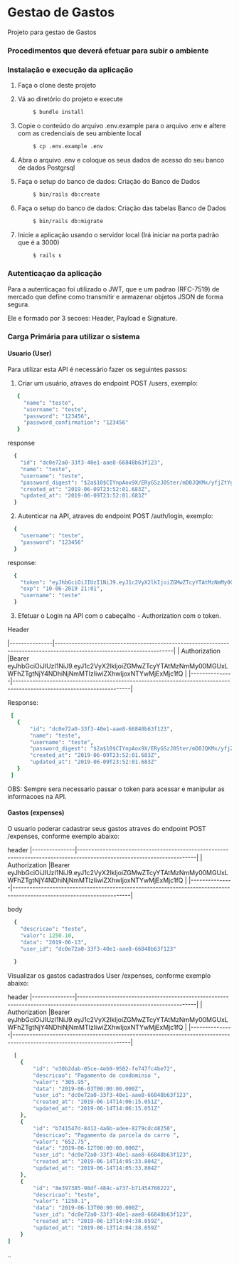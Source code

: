 # Gestao de Gastos

Projeto para gestao de Gastos

### Procedimentos que deverá efetuar para subir o ambiente
### Instalação e execução da aplicação

1. Faça o clone deste projeto

2. Vá ao diretório do projeto e execute
```bash
        $ bundle install
```

3. Copie o conteúdo do arquivo .env.example para o arquivo .env e altere com as credenciais de seu ambiente local
```bash
        $ cp .env.example .env
```

4. Abra o arquivo .env e coloque os seus dados de acesso do seu banco de dados Postgrsql

5. Faça o setup do banco de dados: Criação do Banco de Dados
```bash
        $ bin/rails db:create
```
6. Faça o setup do banco de dados: Criação das tabelas Banco de Dados
```bash
        $ bin/rails db:migrate
```
7. Inicie a aplicação usando o servidor local (Irá iniciar na porta padrão que é a 3000)
```bash
        $ rails s
```
### Autenticaçao da aplicação

Para a autenticaçao foi utilizado o JWT, que e um padrao (RFC-7519) de mercado que define como transmitir e armazenar objetos JSON de forma segura.

Ele e formado por 3 secoes: Header, Payload e Signature.


### Carga Primária para utilizar o sistema

#### Usuario (User)

Para utilizar esta API é necessário fazer os seguintes passos:

1. Criar um usuário, atraves do endpoint POST /users, exemplo:
```ruby
   {
	 "name": "teste",
	 "username": "teste",
	 "password": "123456",
	 "password_confirmation": "123456"
   }
```

response

```ruby
  {
    "id": "dc0e72a0-33f3-40e1-aae8-66848b63f123",
    "name": "teste",
    "username": "teste",
    "password_digest": "$2a$10$CIYnpAox9X/ERyGSzJ0Ster/mD0JQKMx/yfjZtYgE7gwzyeKtIiwC",
    "created_at": "2019-06-09T23:52:01.683Z",
    "updated_at": "2019-06-09T23:52:01.683Z"
  }

```


2. Autenticar na API, atraves do endpoint POST /auth/login, exemplo:
```ruby
  {
	"username": "teste",
	"password": "123456"
  }
```
  response:

```ruby
  {
    "token": "eyJhbGciOiJIUzI1NiJ9.eyJ1c2VyX2lkIjoiZGMwZTcyYTAtMzNmMy00MGUxLWFhZTgtNjY4NDhiNjNmMTIzIiwiZXhwIjoxNTYwMjExMjc1fQ.kqZMHOmELv2Sl7rRw8MqBG5UOF1QfN7yPj4gpCFL26s",
    "exp": "10-06-2019 21:01",
    "username": "teste"
  }

```
3. Efetuar o Login na API com o cabeçalho - Authorization com o token.

  Header


|---------------|-----------------------------------------------------------------------------------------------------------------------|
| Authorization |Bearer eyJhbGciOiJIUzI1NiJ9.eyJ1c2VyX2lkIjoiZGMwZTcyYTAtMzNmMy00MGUxLWFhZTgtNjY4NDhiNjNmMTIzIiwiZXhwIjoxNTYwMjExMjc1fQ |
|---------------|-----------------------------------------------------------------------------------------------------------------------|


  Response:
 ```ruby
  [
    {
        "id": "dc0e72a0-33f3-40e1-aae8-66848b63f123",
        "name": "teste",
        "username": "teste",
        "password_digest": "$2a$10$CIYnpAox9X/ERyGSzJ0Ster/mD0JQKMx/yfjZtYgE7gwzyeKtIiwC",
        "created_at": "2019-06-09T23:52:01.683Z",
        "updated_at": "2019-06-09T23:52:01.683Z"
    }
  ]
```

OBS: Sempre sera necessario passar o token para acessar e manipular as informacoes na API.

#### Gastos (expenses)

O usuario poderar cadastrar seus gastos atraves do endpoint POST /expenses, conforme exemplo abaixo:

header
|---------------|-----------------------------------------------------------------------------------------------------------------------|
| Authorization |Bearer eyJhbGciOiJIUzI1NiJ9.eyJ1c2VyX2lkIjoiZGMwZTcyYTAtMzNmMy00MGUxLWFhZTgtNjY4NDhiNjNmMTIzIiwiZXhwIjoxNTYwMjExMjc1fQ |
|---------------|-----------------------------------------------------------------------------------------------------------------------|

body
```ruby
  {
    "descricao": "teste",
    "valor": 1250.10,
    "data": "2019-06-13",
    "user_id": "dc0e72a0-33f3-40e1-aae8-66848b63f123"
	 
  }
```

Visualizar os gastos cadastrados User /expenses, conforme exemplo abaixo:

header
|---------------|-----------------------------------------------------------------------------------------------------------------------|
| Authorization |Bearer eyJhbGciOiJIUzI1NiJ9.eyJ1c2VyX2lkIjoiZGMwZTcyYTAtMzNmMy00MGUxLWFhZTgtNjY4NDhiNjNmMTIzIiwiZXhwIjoxNTYwMjExMjc1fQ |
|---------------|-----------------------------------------------------------------------------------------------------------------------|

```ruby
  [
    {
        "id": "e30b2dab-05ce-4eb9-9502-fe747fc4be72",
        "descricao": "Pagamento do condominio ",
        "valor": "305.95",
        "data": "2019-06-03T00:00:00.000Z",
        "user_id": "dc0e72a0-33f3-40e1-aae8-66848b63f123",
        "created_at": "2019-06-14T14:06:15.051Z",
        "updated_at": "2019-06-14T14:06:15.051Z"
    },
    {
        "id": "b741547d-8412-4a6b-adee-8279cdc48250",
        "descricao": "Pagamento da parcela do carro ",
        "valor": "652.75",
        "data": "2019-06-12T00:00:00.000Z",
        "user_id": "dc0e72a0-33f3-40e1-aae8-66848b63f123",
        "created_at": "2019-06-14T14:05:33.804Z",
        "updated_at": "2019-06-14T14:05:33.804Z"
    },
    {
        "id": "8e397385-98df-484c-a737-b71454766222",
        "descricao": "teste",
        "valor": "1250.1",
        "data": "2019-06-13T00:00:00.000Z",
        "user_id": "dc0e72a0-33f3-40e1-aae8-66848b63f123",
        "created_at": "2019-06-13T14:04:38.059Z",
        "updated_at": "2019-06-13T14:04:38.059Z"
    }
]
```

..

